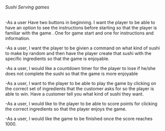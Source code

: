 ###### Sushi Serving games
-As a user Have two buttons in beginning. I want the player to be able to have an option to see the instructions before  starting so that the player is familiar with the game . One for game start and one for instructions and information.  


-As a user, I want the player to be givien a command on what kind of sushi to make by random and then have the player create that sushi with the specific ingredients so that the game is enjoyable.  

-As a user, I would like a countdown timer for the player to lose if he/she does not complete the sushi so that the game is more enjoyable  


-As a user, I want to the player to be able to play the game by clicking on the correct set of ingredients that the customer asks for so the player is able to win. Have a customer tell you what kind of sushi they want.  


-As a user, I would like to the player to be able to score points for clicking the correct ingredients so that the player enjoys the game.  


-As a user, I would like the game to be finished once the score reaches 1000.  
